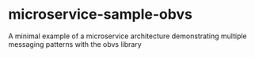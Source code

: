 # microservice-sample-obvs
A minimal example of a microservice architecture demonstrating multiple messaging patterns with the obvs library
